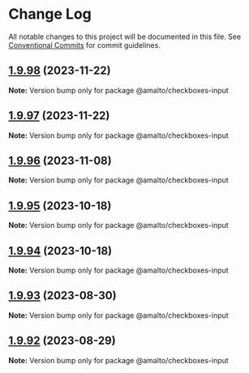 # Change Log

All notable changes to this project will be documented in this file. See
[Conventional Commits](https://conventionalcommits.org) for commit guidelines.

## [1.9.98](https://github.com/amalto/platform6-ui-components/compare/@amalto/checkboxes-input@1.9.97...@amalto/checkboxes-input@1.9.98) (2023-11-22)

**Note:** Version bump only for package @amalto/checkboxes-input

## [1.9.97](https://github.com/amalto/platform6-ui-components/compare/@amalto/checkboxes-input@1.9.96...@amalto/checkboxes-input@1.9.97) (2023-11-22)

**Note:** Version bump only for package @amalto/checkboxes-input

## [1.9.96](https://github.com/amalto/platform6-ui-components/compare/@amalto/checkboxes-input@1.9.95...@amalto/checkboxes-input@1.9.96) (2023-11-08)

**Note:** Version bump only for package @amalto/checkboxes-input

## [1.9.95](https://github.com/amalto/platform6-ui-components/compare/@amalto/checkboxes-input@1.9.94...@amalto/checkboxes-input@1.9.95) (2023-10-18)

**Note:** Version bump only for package @amalto/checkboxes-input

## [1.9.94](https://github.com/amalto/platform6-ui-components/compare/@amalto/checkboxes-input@1.9.93...@amalto/checkboxes-input@1.9.94) (2023-10-18)

**Note:** Version bump only for package @amalto/checkboxes-input

## [1.9.93](https://github.com/amalto/platform6-ui-components/compare/@amalto/checkboxes-input@1.9.92...@amalto/checkboxes-input@1.9.93) (2023-08-30)

**Note:** Version bump only for package @amalto/checkboxes-input

## [1.9.92](https://github.com/amalto/platform6-ui-components/compare/@amalto/checkboxes-input@1.9.91...@amalto/checkboxes-input@1.9.92) (2023-08-29)

**Note:** Version bump only for package @amalto/checkboxes-input
